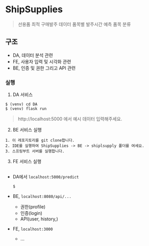# ShipSupplies
> 선용품 최적 구매발주 데이터
  품목별 발주시간 예측
  품목 분류

## 구조
 - DA, 데이터 분석 관련
 - FE, 사용자 입력 및 시각화 관련
 - BE, 인증 및 권한 그리고 API 관련

### 실행

1. DA 서비스 
```
$ (venv) cd DA
$ (venv) flask run
```
> http://localhost:5000 에서 예시 데이터 입력해주세요.

2. BE 서비스 실행
```
1. 이 레포지토리를 git clone합니다.
2. IDE를 실행하여 ShipSupplies -> BE -> shiplsupply 폴더를 여세요.
3. 스프링부트 서버를 실행합니다.
```
3. FE 서비스 실행
```
```

 - DA에서 `localhost:5000/predict `
   ```python
   $
   ```
    
 - BE, `localhost:8080/api/...`
    - 권한(profile)
    - 인증(login)
    - API(user, history,)
    
- FE, `localhost:3000`
    - ...


